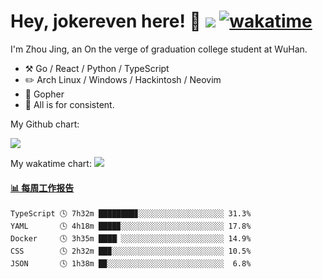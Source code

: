 # Hey, jokereven here! 👋 ![](https://visitor-badge.laobi.icu/badge?page_id=jokereven.readme) [![wakatime](https://wakatime.com/badge/user/eada5769-12fd-41f7-af3d-65254494dce1.svg)](https://wakatime.com/@eada5769-12fd-41f7-af3d-65254494dce1)

I'm Zhou Jing, an On the verge of graduation college student at WuHan.

-   :hammer_and_pick: Go / React / Python / TypeScript
-   :pencil2: Arch Linux / Windows / Hackintosh / Neovim
-   :seedling: Gopher
-   :thought_balloon: All is for consistent.

My Github chart:

![](https://ghchart.rshah.org/JonnieWayy)

My wakatime chart:
![](https://wakatime.com/share/@jokereven/1679dc82-4bf9-4b63-9203-390d608503de.png)

<!-- waka-box start -->
#### <a href="https://gist.github.com/9f8118785e2d128d746db5f61b0e0a2a" target="_blank">📊 每周工作报告</a>
```text
TypeScript 🕓 7h32m ████████▊░░░░░░░░░░░░░░░░░░░ 31.3%
YAML       🕓 4h18m ████▉░░░░░░░░░░░░░░░░░░░░░░░ 17.8%
Docker     🕓 3h35m ████▏░░░░░░░░░░░░░░░░░░░░░░░ 14.9%
CSS        🕓 2h32m ██▉░░░░░░░░░░░░░░░░░░░░░░░░░ 10.5%
JSON       🕓 1h38m █▉░░░░░░░░░░░░░░░░░░░░░░░░░░  6.8%
```
<!-- Powered by https://github.com/journey-ad/waka-box-go . -->
<!-- waka-box end -->
